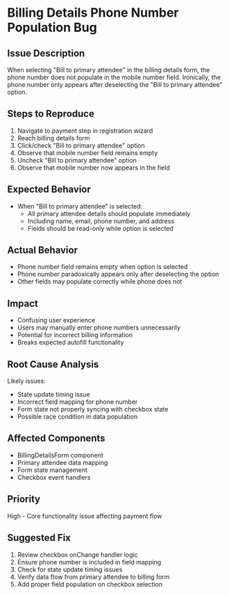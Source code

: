 # Billing Details Phone Number Population Bug

## Issue Description
When selecting "Bill to primary attendee" in the billing details form, the phone number does not populate in the mobile number field. Ironically, the phone number only appears after deselecting the "Bill to primary attendee" option.

## Steps to Reproduce
1. Navigate to payment step in registration wizard
2. Reach billing details form
3. Click/check "Bill to primary attendee" option
4. Observe that mobile number field remains empty
5. Uncheck "Bill to primary attendee" option
6. Observe that mobile number now appears in the field

## Expected Behavior
- When "Bill to primary attendee" is selected:
  - All primary attendee details should populate immediately
  - Including name, email, phone number, and address
  - Fields should be read-only while option is selected

## Actual Behavior
- Phone number field remains empty when option is selected
- Phone number paradoxically appears only after deselecting the option
- Other fields may populate correctly while phone does not

## Impact
- Confusing user experience
- Users may manually enter phone numbers unnecessarily
- Potential for incorrect billing information
- Breaks expected autofill functionality

## Root Cause Analysis
Likely issues:
- State update timing issue
- Incorrect field mapping for phone number
- Form state not properly syncing with checkbox state
- Possible race condition in data population

## Affected Components
- BillingDetailsForm component
- Primary attendee data mapping
- Form state management
- Checkbox event handlers

## Priority
High - Core functionality issue affecting payment flow

## Suggested Fix
1. Review checkbox onChange handler logic
2. Ensure phone number is included in field mapping
3. Check for state update timing issues
4. Verify data flow from primary attendee to billing form
5. Add proper field population on checkbox selection